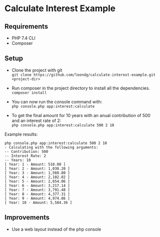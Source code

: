 # Calculate Interest Example

## Requirements
- PHP 7.4 CLI
- Composer


## Setup
- Clone the project with git  
`git clone https://github.com/leondg/calculate-interest-example.git <project-dir>`

- Run composer in the project directory to install all the dependencies.  
`composer install`

- You can now run the console command with:  
`php console.php app:interest:calculate`

- To get the final amount for 10 years with an anual contribution of 500 and an interest rate of 2:  
`php console.php app:interest:calculate 500 2 10`

Example results:
```
php console.php app:interest:calculate 500 2 10
- Calculating with the following arguments:
-- Contribution: 500
-- Interest Rate: 2
-- Years: 10
[ Year: 1 - Amount: 510.00 ]
[ Year: 2 - Amount: 1,030.20 ]
[ Year: 3 - Amount: 1,560.80 ]
[ Year: 4 - Amount: 2,102.02 ]
[ Year: 5 - Amount: 2,654.06 ]
[ Year: 6 - Amount: 3,217.14 ]
[ Year: 7 - Amount: 3,791.48 ]
[ Year: 8 - Amount: 4,377.31 ]
[ Year: 9 - Amount: 4,974.86 ]
[ Year: 10 - Amount: 5,584.36 ]
```

## Improvements
- Use a web layout instead of the php console
